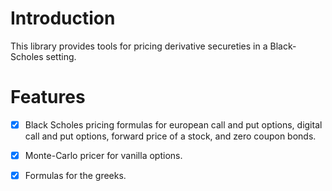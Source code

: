 # Introduction

This library provides tools for pricing derivative secureties in a Black-Scholes setting.

# Features

- [x] Black Scholes pricing formulas for european call and put options, digital call and put options, forward price of a stock,
    and zero coupon bonds.
- [x] Monte-Carlo pricer for vanilla options.
- [x] Formulas for the greeks.
 
